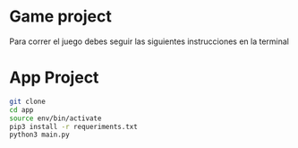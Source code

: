 # Game project

Para correr el juego debes seguir las siguientes instrucciones en la terminal

# App Project 
```sh
git clone
cd app
source env/bin/activate
pip3 install -r requeriments.txt
python3 main.py
``` 